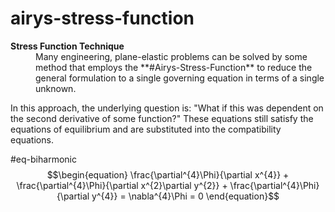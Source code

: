 # airys-stress-function

<dl>
<dt><strong>Stress Function Technique</strong></dt>
<dd>Many engineering, plane-elastic problems can be solved by some method that employs the **#Airys-Stress-Function** to reduce the general formulation to a single governing equation in terms of a single unknown.</dd>
</dl>

In this approach, the underlying question is: "What if this was dependent on the second derivative of some function?" These equations still satisfy the equations of equilibrium and are substituted into the compatibility equations.

#eq-biharmonic
$$\begin{equation}
\frac{\partial^{4}\Phi}{\partial x^{4}} + \frac{\partial^{4}\Phi}{\partial x^{2}\partial y^{2}} + \frac{\partial^{4}\Phi}{\partial y^{4}} = \nabla^{4}\Phi = 0
\end{equation}$$